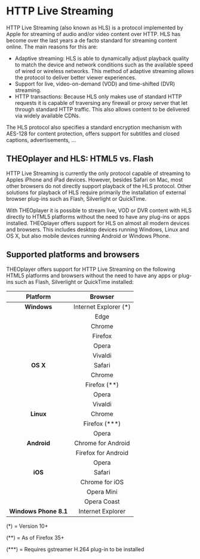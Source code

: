 # HTTP Live Streaming

HTTP Live Streaming (also known as HLS) is a protocol implemented by Apple for streaming of audio and/or video content over HTTP. HLS has become over the last years a de facto standard for streaming content online. The main reasons for this are:

- Adaptive streaming: HLS is able to dynamically adjust playback quality to match the device and network conditions such as the available speed of wired or wireless networks. This method of adaptive streaming allows the protocol to deliver better viewer experiences.
- Support for live, video-on-demand (VOD) and time-shifted (DVR) streaming.
- HTTP transactions: Because HLS only makes use of standard HTTP requests it is capable of traversing any firewall or proxy server that let through standard HTTP traffic. This also allows content to be delivered via widely available CDNs.

The HLS protocol also specifies a standard encryption mechanism with AES-128 for content protection, offers support for subtitles and closed captions, advertisements, ...

## THEOplayer and HLS: HTML5 vs. Flash

HTTP Live Streaming is currently the only protocol capable of streaming to Apples iPhone and iPad devices. However, besides Safari on Mac, most other browsers do not directly support playback of the HLS protocol. Other solutions for playback of HLS require primarily the installation of external browser plug-ins such as Flash, Silverlight or QuickTime.

With THEOplayer it is possible to stream live, VOD or DVR content with HLS directly to HTML5 platforms without the need to have any plug-ins or apps installed. THEOplayer offers support for HLS on almost all modern devices and browsers. This includes desktop devices running Windows, Linux and OS X, but also mobile devices running Android or Windows Phone.

## Supported platforms and browsers

THEOplayer offers support for HTTP Live Streaming on the following HTML5 platforms and browsers without the need to have any apps or plug-ins such as Flash, Silverlight or QuickTime installed:

|       Platform        |        Browser         |
| :-------------------: | :--------------------: |
|      **Windows**      | Internet Explorer (\*) |
|                       |          Edge          |
|                       |         Chrome         |
|                       |        Firefox         |
|                       |         Opera          |
|                       |        Vivaldi         |
|       **OS X**        |         Safari         |
|                       |         Chrome         |
|                       |     Firefox (\*\*)     |
|                       |         Opera          |
|                       |        Vivaldi         |
|       **Linux**       |         Chrome         |
|                       |    Firefox (\*\*\*)    |
|                       |         Opera          |
|      **Android**      |   Chrome for Android   |
|                       |  Firefox for Android   |
|                       |         Opera          |
|        **iOS**        |         Safari         |
|                       |     Chrome for iOS     |
|                       |       Opera Mini       |
|                       |      Opera Coast       |
| **Windows Phone 8.1** |   Internet Explorer    |

(\*) = Version 10+

(\*\*) = As of Firefox 35+

(\*\*\*) = Requires gstreamer H.264 plug-in to be installed
